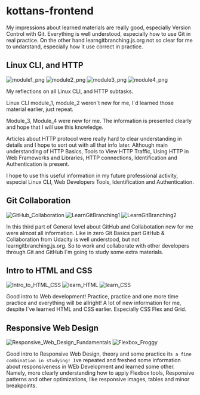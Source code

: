 # kottans-frontend

My impressions about learned materials are really good, especially Version Control with Git. 
Everything is well understood, especially how to use Git in real practice.
On the other hand learngitbranching.js.org not so clear for me to undarstand, especially how it use
correct in practice.

## Linux CLI, and HTTP

![module1_png](task_linux_cli/linux_module_1.png)
![module2_png](task_linux_cli/linux_module_2.png)
![module3_png](task_linux_cli/linux_module_3.png)
![module4_png](task_linux_cli/linux_module_4.png)

My reflections on all Linux CLI, and HTTP subtasks.

Linux CLI module_1, module_2 weren\`t new for me, I\`d learned those material earlier, just repeat.

Module_3, Module_4 were new for me. The information is presented clearly and hope that I will use this knowledge. 

Articles about HTTP protocol were really hard to clear understanding in details and I hope to sort out with all that info later. Although main 
understanding of HTTP Basics, Tools to View HTTP Traffic, Using HTTP in Web Frameworks and Libraries, HTTP connections, Identification and Authentication is present.

I hope to use this useful information in my future professional activity, especial Linux CLI, Web Developers Tools, Identification and Authentication.

## Git Collaboration

![GitHub_Collaboration](task_git_collaboration/gitHub_and_collaboration.png)
![LearnGitBranching1](task_git_collaboration/learngitbranching1.png)
![LearnGitBranching2](task_git_collaboration/learngitbranching2.png)

In this third part of General level about GitHub and Collabotation new for me were almost all information.
Like in zero Git Basics part GitHub & Collaboration from Udacity is well understood, but not learngitbranching.js.org.
So to work and collaborate with other developers through Git and GitHub I`m going to study some extra materials.
 
## Intro to HTML and CSS

![Intro_to_HTML_CSS](task_html_css_intro/Intro_to_HTML_CSS.png)
![learn_HTML](task_html_css_intro/learn_html.png)
![learn_CSS](task_html_css_intro/learn_css.png)

Good intro to Web development! Practice, practice and one more time practice and everything will be allright!
A lot of new information for me, despite I`ve learned HTML and CSS earlier. Especially CSS Flex and Grid.

## Responsive Web Design

![Responsive_Web_Design_Fundamentals](task_responsive_web_design/responsive_web_design_fundamentals.png)
![Flexbox_Froggy](task_responsive_web_design/flexbox_froggy.png)

Good intro to Responsive Web Design, theory and some practice it`s a fine combination in studying!
I`ve repeated and freshed some information about responsiveness in WEb Development and learned some other. Namely,
more clearly understanding how to apply Flexbox tools, Responsive patterns and other optimizations, like 
responsive images, tables and minor breakpoints.
